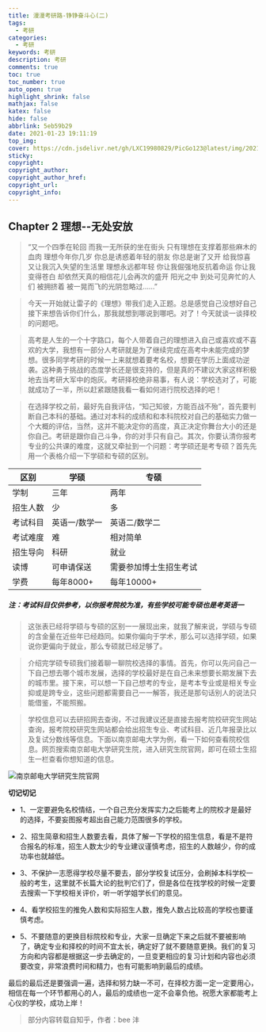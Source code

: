 ```yaml
---
title: 漫漫考研路-铮铮奋斗心(二)
tags:
  - 考研
categories:
  - 考研
keywords: 考研
description: 考研
comments: true
toc: true
toc_number: true
auto_open: true
highlight_shrink: false
mathjax: false
katex: false
hide: false
abbrlink: 5eb59b29
date: 2021-01-23 19:11:19
top_img:
cover: https://cdn.jsdelivr.net/gh/LXC19980829/PicGo123@latest/img/20210415175340.png
sticky:
copyright:
copyright_author:
copyright_author_href:
copyright_url:
copyright_info:
---
```

## Chapter 2 理想--无处安放
> “又一个四季在轮回 而我一无所获的坐在街头 只有理想在支撑着那些麻木的血肉 理想今年你几岁 你总是诱惑着年轻的朋友 你总是谢了又开 给我惊喜 又让我沉入失望的生活里 理想永远都年轻 你让我倔强地反抗着命运 你让我变得苍白 却依然天真的相信花儿会再次的盛开 阳光之中 到处可见奔忙的人们 被拥挤着 被一晃而飞的光阴忽略过……”

> 今天一开始就让雷子的《理想》带我们走入正题。总是感觉自己没想好自己接下来想告诉你们什么，那我就想到哪说到哪吧。对了！今天就谈一谈择校的问题吧。

> 高考是人生的一个十字路口，每个人带着自己的理想进入自己或喜欢或不喜欢的大学，我想有一部分人考研就是为了继续完成在高考中未能完成的梦想。很多同学考研的时候一上来就想着要考名校，想要在学历上面成功逆袭。这种勇于挑战的态度学长还是很支持的，但是真的不建议大家这样积极地去当考研大军中的炮灰。考研择校绝非易事，有人说：学校选对了，可能就成功了一半，所以赶紧跟随我看一看如何进行院校选择的吧！

> 在选择学校之前，最好先自我评估，“知己知彼，方能百战不殆”，首先要判断自己本科的基础。通过对本科的成绩和和本科院校对自己的基础实力做一个大概的评估，当然，这并不能决定你的高度，真正决定你舞台大小的还是你自己。考研是跟你自己斗争，你的对手只有自己。其次，你要认清你报考专业的公共课的难度，这就又牵扯到一个问题：考学硕还是考专硕？首先先用一个表格介绍一下学硕和专硕的区别。

区别 | 学硕    | 专硕 |
-------- | -----|--------
学制 | 三年 | 两年
招生人数 | 少      |多
考试科目 | 英语一/数学一     | 英语二/数学二
考试难度 | 难     | 相对简单
招生导向 | 科研     | 就业
读博 | 可申请保送    | 需要参加博士生招生考试
学费 | 每年8000+     | 每年10000+

##### 注：考试科目仅供参考，以你报考院校为准，有些学校可能专硕也是考英语一

> 这张表已经将学硕与专硕的区别一一展现出来，就我了解来说，学硕与专硕的含金量在近些年已经趋同。如果你偏向于学术，那么可以选择学硕，如果说你更偏向于就业，那么专硕就已经足够了。

> 介绍完学硕专硕我们接着聊一聊院校选择的事情。首先，你可以先问自己一下自己想去哪个城市发展，选择的学校最好是在自己未来想要长期发展下去的城市里。接下来，可以想一下自己想考的专业，是考本专业或是相关专业抑或是跨专业，这些问题都需要自己一一解答，我还是那句话别人的说法只能借鉴，不能照搬。

> 学校信息可以去研招网去查询，不过我建议还是直接去报考院校研究生网站查询，报考院校研究生网站都会给出招生专业、考试科目、近几年报录比以及复试分数线等信息。下面以南京邮电大学为例，看一下如何查看院校信息。网页搜索南京邮电大学研究生院，进入研究生院官网，即可在硕士生招生一栏查看你想知道的信息。

![南京邮电大学研究生院官网](https://cdn.jsdelivr.net/gh/LXC19980829/PicGo123@latest/20210224145541.png)

**切记切记**

* 1、一定要避免名校情结，一个自己充分发挥实力之后能考上的院校才是最好的选择，不要妄图报考超出自己能力范围很多的学校。

* 2、招生简章和招生人数要去看，具体了解一下学校的招生信息，看是不是符合报名的标准，招生人数太少的专业建议谨慎考虑，招生的人数越少，你的成功率也就越低。

* 3、不保护一志愿得学校尽量不要去，部分学校复试压分，会刷掉本科学校一般的考生，这里就不长篇大论的批判它们了，但是各位在找学校的时候一定要去搜索一下学校相关评价，听一听学姐学长们的意见。

* 4、看学校招生的推免人数和实际招生人数，推免人数占比较高的学校也要谨慎考虑。

* 5、不要随意的更换目标院校和专业，大家一旦确定下来之后就不要被影响了，确定专业和择校的时间不宜太长，确定好了就不要随意更换。我们的复习方向和内容都是根据这一步去确定的，一旦变更相应的复习计划和内容也必须要改变，非常浪费时间和精力，也有可能影响到最后的成绩。

最后的最后还是要强调一遍，选择和努力缺一不可，在择校方面一定一定要用心，相信在每一个环节都用心的人，最后的成绩也一定不会辜负他。祝愿大家都能考上心仪的学校，成功上岸！

> 部分内容转载自知乎，作者：bee 沣
